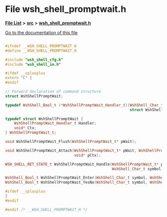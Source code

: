 

# File wsh\_shell\_promptwait.h

[**File List**](files.md) **>** [**src**](dir_68267d1309a1af8e8297ef4c3efbcdba.md) **>** [**wsh\_shell\_promptwait.h**](wsh__shell__promptwait_8h.md)

[Go to the documentation of this file](wsh__shell__promptwait_8h.md)


```C++

#ifndef __WSH_SHELL_PROMPTWAIT_H
#define __WSH_SHELL_PROMPTWAIT_H

#include "wsh_shell_cfg.h"
#include "wsh_shell_io.h"

#ifdef __cplusplus
extern "C" {
#endif

// Forward declaration of command structure
struct WshShellPromptWait;

typedef WshShell_Bool_t (*WshShellPromptWait_Handler_t)(WshShell_Char_t symbol,
                                                        struct WshShellPromptWait* pWait);

typedef struct WshShellPromptWait {
    WshShellPromptWait_Handler_t Handler;
    void* Ctx;
} WshShellPromptWait_t;

void WshShellPromptWait_Flush(WshShellPromptWait_t* pWait);

void WshShellPromptWait_Attach(WshShellPromptWait_t* pWait, WshShellPromptWait_Handler_t handler,
                               void* pCtx);

WSH_SHELL_RET_STATE_t WshShellPromptWait_Handle(WshShellPromptWait_t* pWait,
                                                WshShell_Char_t symbol);

WshShell_Bool_t WshShellPromptWait_Enter(WshShell_Char_t symbol, WshShellPromptWait_t* pWait);
WshShell_Bool_t WshShellPromptWait_YesNo(WshShell_Char_t symbol, WshShellPromptWait_t* pWait);

#ifdef __cplusplus
}
#endif

#endif /* __WSH_SHELL_PROMPTWAIT_H */
```



